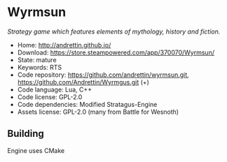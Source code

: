 # Wyrmsun

_Strategy game which features elements of mythology, history and fiction._

- Home: http://andrettin.github.io/
- Download: https://store.steampowered.com/app/370070/Wyrmsun/
- State: mature
- Keywords: RTS
- Code repository: https://github.com/andrettin/wyrmsun.git, https://github.com/Andrettin/Wyrmgus.git (+)
- Code language: Lua, C++
- Code license: GPL-2.0
- Code dependencies: Modified Stratagus-Engine
- Assets license: GPL-2.0 (many from Battle for Wesnoth)

## Building

Engine uses CMake

